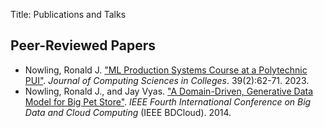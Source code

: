 Title: Publications and Talks

## Peer-Reviewed Papers

* Nowling, Ronald J. ["ML Production Systems Course at a Polytechnic PUI"](https://dl.acm.org/doi/10.5555/3636971.3636977). _Journal of Computing Sciences in Colleges_. 39(2):62-71. 2023.
* Nowling, Ronald J., and Jay Vyas. ["A Domain-Driven, Generative Data Model for Big Pet Store"](https://ieeexplore.ieee.org/abstract/document/7034765). _IEEE Fourth International Conference on Big Data and Cloud Computing_ (IEEE BDCloud). 2014.
